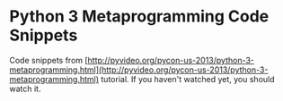 # Python 3 Metaprogramming Code Snippets

Code snippets from [http://pyvideo.org/pycon-us-2013/python-3-metaprogramming.html](http://pyvideo.org/pycon-us-2013/python-3-metaprogramming.html) tutorial. If you haven't watched yet, you should watch it.